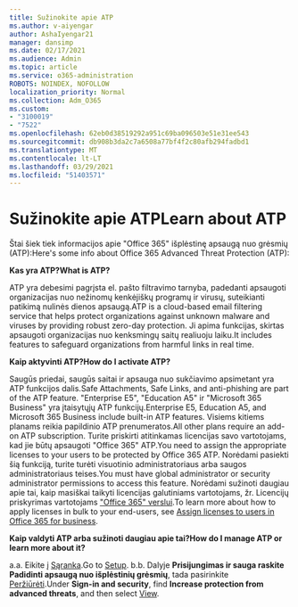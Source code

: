 ```yaml
---
title: Sužinokite apie ATP
ms.author: v-aiyengar
author: AshaIyengar21
manager: dansimp
ms.date: 02/17/2021
ms.audience: Admin
ms.topic: article
ms.service: o365-administration
ROBOTS: NOINDEX, NOFOLLOW
localization_priority: Normal
ms.collection: Adm_O365
ms.custom:
- "3100019"
- "7522"
ms.openlocfilehash: 62eb0d38519292a951c69ba096503e51e31ee543
ms.sourcegitcommit: db908b3da2c7a6508a77bf4f2c80afb294fadbd1
ms.translationtype: MT
ms.contentlocale: lt-LT
ms.lasthandoff: 03/29/2021
ms.locfileid: "51403571"
---
```

# <a name="learn-about-atp"></a><span data-ttu-id="106a0-102">Sužinokite apie ATP</span><span class="sxs-lookup"><span data-stu-id="106a0-102">Learn about ATP</span></span>

<span data-ttu-id="106a0-103">Štai šiek tiek informacijos apie "Office 365" išplėstinę apsaugą nuo grėsmių (ATP):</span><span class="sxs-lookup"><span data-stu-id="106a0-103">Here's some info about Office 365 Advanced Threat Protection (ATP):</span></span>

<span data-ttu-id="106a0-104">**Kas yra ATP?**</span><span class="sxs-lookup"><span data-stu-id="106a0-104">**What is ATP?**</span></span>

<span data-ttu-id="106a0-105">ATP yra debesimi pagrįsta el. pašto filtravimo tarnyba, padedanti apsaugoti organizacijas nuo nežinomų kenkėjiškų programų ir virusų, suteikianti patikimą nulinės dienos apsaugą.</span><span class="sxs-lookup"><span data-stu-id="106a0-105">ATP is a cloud-based email filtering service that helps protect organizations against unknown malware and viruses by providing robust zero-day protection.</span></span> <span data-ttu-id="106a0-106">Ji apima funkcijas, skirtas apsaugoti organizacijas nuo kenksmingų saitų realiuoju laiku.</span><span class="sxs-lookup"><span data-stu-id="106a0-106">It includes features to safeguard organizations from harmful links in real time.</span></span>

<span data-ttu-id="106a0-107">**Kaip aktyvinti ATP?**</span><span class="sxs-lookup"><span data-stu-id="106a0-107">**How do I activate ATP?**</span></span>

<span data-ttu-id="106a0-108">Saugūs priedai, saugūs saitai ir apsauga nuo sukčiavimo apsimetant yra ATP funkcijos dalis.</span><span class="sxs-lookup"><span data-stu-id="106a0-108">Safe Attachments, Safe Links, and anti-phishing are part of the ATP feature.</span></span> <span data-ttu-id="106a0-109">"Enterprise E5", "Education A5" ir "Microsoft 365 Business" yra įtaisytųjų ATP funkcijų.</span><span class="sxs-lookup"><span data-stu-id="106a0-109">Enterprise E5, Education A5, and Microsoft 365 Business include built-in ATP features.</span></span> <span data-ttu-id="106a0-110">Visiems kitiems planams reikia papildinio ATP prenumeratos.</span><span class="sxs-lookup"><span data-stu-id="106a0-110">All other plans require an add-on ATP subscription.</span></span> <span data-ttu-id="106a0-111">Turite priskirti atitinkamas licencijas savo vartotojams, kad jie būtų apsaugoti "Office 365" ATP.</span><span class="sxs-lookup"><span data-stu-id="106a0-111">You need to assign the appropriate licenses to your users to be protected by Office 365 ATP.</span></span> <span data-ttu-id="106a0-112">Norėdami pasiekti šią funkciją, turite turėti visuotinio administratoriaus arba saugos administratoriaus teises.</span><span class="sxs-lookup"><span data-stu-id="106a0-112">You must have global administrator or security administrator permissions to access this feature.</span></span> <span data-ttu-id="106a0-113">Norėdami sužinoti daugiau apie tai, kaip masiškai taikyti licencijas galutiniams vartotojams, žr. Licencijų priskyrimas vartotojams ["Office 365" verslui](https://go.microsoft.com/fwlink/?linkid=2093435).</span><span class="sxs-lookup"><span data-stu-id="106a0-113">To learn more about how to apply licenses in bulk to your end-users, see [Assign licenses to users in Office 365 for business](https://go.microsoft.com/fwlink/?linkid=2093435).</span></span>

<span data-ttu-id="106a0-114">**Kaip valdyti ATP arba sužinoti daugiau apie tai?**</span><span class="sxs-lookup"><span data-stu-id="106a0-114">**How do I manage ATP or learn more about it?**</span></span>

<span data-ttu-id="106a0-115">a.</span><span class="sxs-lookup"><span data-stu-id="106a0-115">a.</span></span> <span data-ttu-id="106a0-116">Eikite į [Sąranka](https://go.microsoft.com/fwlink/p/?linkid=2075721).</span><span class="sxs-lookup"><span data-stu-id="106a0-116">Go to [Setup](https://go.microsoft.com/fwlink/p/?linkid=2075721).</span></span>
<span data-ttu-id="106a0-117">b.</span><span class="sxs-lookup"><span data-stu-id="106a0-117">b.</span></span> <span data-ttu-id="106a0-118">Dalyje **Prisijungimas ir sauga raskite** **Padidinti apsaugą nuo išplėstinių grėsmių**, tada pasirinkite [Peržiūrėti](https://go.microsoft.com/fwlink/?linkid=2109302).</span><span class="sxs-lookup"><span data-stu-id="106a0-118">Under **Sign-in and security**, find **Increase protection from advanced threats**, and then select [View](https://go.microsoft.com/fwlink/?linkid=2109302).</span></span>
